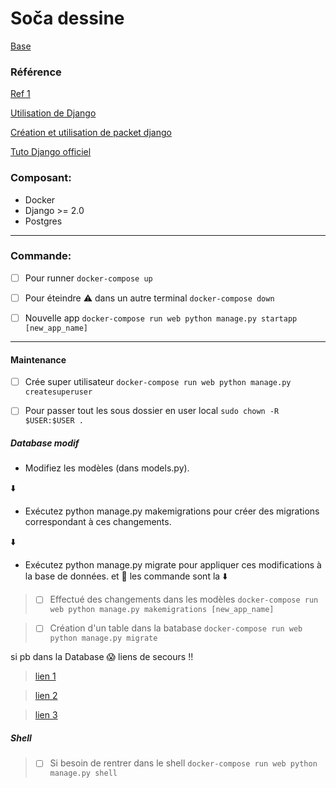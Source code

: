 # Soča dessine

[Base](https://docs.docker.com/compose/django/#create-a-django-project)


### Référence

[Ref 1](https://mmorejon.github.io/en/blog/start-django-project-with-docker/)

[Utilisation de Django](https://docs.djangoproject.com/fr/2.0/topics/)

[Création et utilisation de packet django](https://docs.djangoproject.com/fr/2.0/intro/reusable-apps/)

[Tuto Django officiel](https://docs.djangoproject.com/fr/2.0/intro/tutorial01/)

### Composant:
 * Docker
 * Django >= 2.0
 * Postgres

----

### Commande:

- [ ] Pour runner ```docker-compose up```

- [ ] Pour éteindre :warning: dans un autre terminal ```docker-compose down```

- [ ] Nouvelle app ```docker-compose run web python manage.py startapp [new_app_name]```

----

#### Maintenance


- [ ] Crée super utilisateur ```docker-compose run web python manage.py createsuperuser```

- [ ] Pour passer tout les sous dossier en user local ```sudo chown -R $USER:$USER .```


##### Database modif

- Modifiez les modèles (dans models.py).

:arrow_down:
- Exécutez python manage.py makemigrations pour créer des migrations correspondant à ces changements.

:arrow_down:
- Exécutez python manage.py migrate pour appliquer ces modifications à la base de données.
et :pray: les commande sont la :arrow_down:


> - [ ] Effectué des changements dans les modèles  ```docker-compose run web python manage.py makemigrations [new_app_name]```

> - [ ] Création d'un table dans la batabase ```docker-compose run web python manage.py migrate```


si pb dans la Database :scream: liens de secours !!

> [lien 1](http://tech.agilitynerd.com/django-migrate-abstract-concrete-base-class.html)

> [lien 2](https://stackoverflow.com/questions/323763/foreign-key-from-one-app-into-another-in-django)

> [lien 3](https://stackoverflow.com/questions/11871221/python-typeerror-str-returned-non-string-but-still-prints-to-output)


##### Shell

> - [ ] Si besoin de rentrer dans le shell ```docker-compose run web python manage.py shell```
